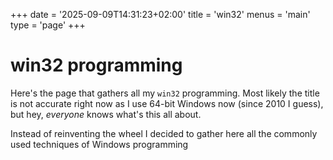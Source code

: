 +++
date = '2025-09-09T14:31:23+02:00'
title = 'win32'
menus = 'main'
type = 'page'
+++

# win32 programming

Here's the page that gathers all my `win32` programming. Most likely the title is not accurate right now as I use 64-bit Windows now (since 2010 I guess), but hey, _everyone_ knows what's this all about.

Instead of reinventing the wheel I decided to gather here all the commonly used techniques of Windows programming